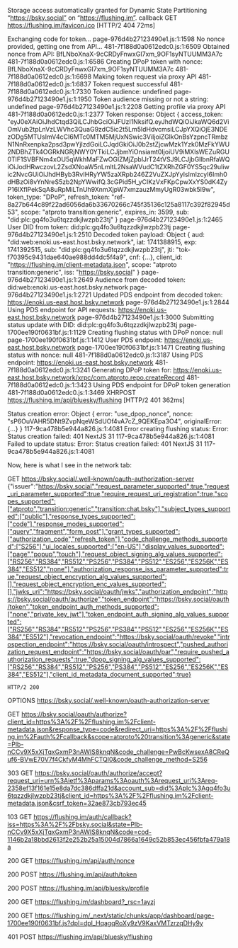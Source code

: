 Storage access automatically granted for Dynamic State Partitioning “https://bsky.social” on “https://flushing.im”. callback
GET
https://flushing.im/favicon.ico
[HTTP/2 404  72ms]

Exchanging code for token... page-976d4b27123490e1.js:1:1598
No nonce provided, getting one from API... 481-7f188d0a0612edc0.js:1:6509
Obtained nonce from API: BfLNboXnaX-9cCRDyFnwxGI7xm_9OF1syNTUUMM3A7c 481-7f188d0a0612edc0.js:1:6586
Creating DPoP token with nonce: BfLNboXnaX-9cCRDyFnwxGI7xm_9OF1syNTUUMM3A7c 481-7f188d0a0612edc0.js:1:6698
Making token request via proxy API 481-7f188d0a0612edc0.js:1:6837
Token request successful 481-7f188d0a0612edc0.js:1:7330
Token audience: undefined page-976d4b27123490e1.js:1:1950
Token audience missing or not a string: undefined page-976d4b27123490e1.js:1:2208
Getting profile via proxy API 481-7f188d0a0612edc0.js:1:2377
Token response: 
Object { access_token: "eyJ0eXAiOiJhdCtqd3QiLCJhbGciOiJFUzI1NksifQ.eyJhdWQiOiJkaWQ6d2ViOmVub2tpLnVzLWVhc3QuaG9zdC5ic2t5Lm5ldHdvcmsiLCJpYXQiOjE3NDEzODg5MTUsImV4cCI6MTc0MTM5MjUxNSwic3ViIjoiZGlkOnBsYzpncTRmbzN1NnRxenpka2psd3pwYjIzdGoiLCJqdGkiOiJ0b2stZjcwMzk1Yzk0MzFkYWU2NDBhZTk4OGRkNGRjNWY0YTkiLCJjbmYiOnsiamt0IjoiUV9iMXlsWEZuRGU0TlF1SVBFNm4xOU5qWkhMaFZwOGlZMjZpblJrT24tVSJ9LCJjbGllbnRfaWQiOiJodHRwczovL2ZsdXNoaW5nLmltL2NsaWVudC1tZXRhZGF0YS5qc29uIiwic2NvcGUiOiJhdHByb3RvIHRyYW5zaXRpb246Z2VuZXJpYyIsImlzcyI6Imh0dHBzOi8vYnNreS5zb2NpYWwifQ.3cGPid5H_yCIKzVxFKpCpwXxYS0dK4ZyP16lXflPekSqA8uRpMiLTnUh9XnmXjpW7xmzauzMmyUgR03wbk5l9w", token_type: "DPoP", refresh_token: "ref-8a27b644c89f22ad6056da6b33670266c745f35136c125a8117c392f82945d53", scope: "atproto transition:generic", expires_in: 3599, sub: "did:plc:gq4fo3u6tqzzdkjlwzpb23tj" }
page-976d4b27123490e1.js:1:2465
User DID from token: did:plc:gq4fo3u6tqzzdkjlwzpb23tj page-976d4b27123490e1.js:1:2510
Decoded token payload: 
Object { aud: "did:web:enoki.us-east.host.bsky.network", iat: 1741388915, exp: 1741392515, sub: "did:plc:gq4fo3u6tqzzdkjlwzpb23tj", jti: "tok-f70395c9431dae640ae988dd4dc5f4a9", cnf: {…}, client_id: "https://flushing.im/client-metadata.json", scope: "atproto transition:generic", iss: "https://bsky.social" }
page-976d4b27123490e1.js:1:2649
Audience from decoded token: did:web:enoki.us-east.host.bsky.network page-976d4b27123490e1.js:1:2721
Updated PDS endpoint from decoded token: https://enoki.us-east.host.bsky.network page-976d4b27123490e1.js:1:2844
Using PDS endpoint for API requests: https://enoki.us-east.host.bsky.network page-976d4b27123490e1.js:1:3000
Submitting status update with DID: did:plc:gq4fo3u6tqzzdkjlwzpb23tj page-1700ee190f0631bf.js:1:1129
Creating flushing status with DPoP nonce: null page-1700ee190f0631bf.js:1:1412
User PDS endpoint: https://enoki.us-east.host.bsky.network page-1700ee190f0631bf.js:1:1471
Creating flushing status with nonce: null 481-7f188d0a0612edc0.js:1:3187
Using PDS endpoint: https://enoki.us-east.host.bsky.network 481-7f188d0a0612edc0.js:1:3241
Generating DPoP token for: https://enoki.us-east.host.bsky.network/xrpc/com.atproto.repo.createRecord 481-7f188d0a0612edc0.js:1:3423
Using PDS endpoint for DPoP token generation 481-7f188d0a0612edc0.js:1:3469
XHRPOST
https://flushing.im/api/bluesky/flushing
[HTTP/2 401  362ms]

Status creation error: 
Object { error: "use_dpop_nonce", nonce: "sP6OuVAHR5DNt9ZvpNqeWSdUOf4vA7cZ_9QEKEpa3O4", originalError: {…} }
117-9ca478b5e944a826.js:1:4081
Error creating flushing status: Error: Status creation failed: 401
    NextJS 31
117-9ca478b5e944a826.js:1:4081
Failed to update status: Error: Status creation failed: 401
    NextJS 31
117-9ca478b5e944a826.js:1:4081


Now, here is what I see in the network tab:

GET https://bsky.social/.well-known/oauth-authorization-server
    {"issuer":"https://bsky.social","request_parameter_supported":true,"request_uri_parameter_supported":true,"require_request_uri_registration":true,"scopes_supported":["atproto","transition:generic","transition:chat.bsky"],"subject_types_supported":["public"],"response_types_supported":["code"],"response_modes_supported":["query","fragment","form_post"],"grant_types_supported":["authorization_code","refresh_token"],"code_challenge_methods_supported":["S256"],"ui_locales_supported":["en-US"],"display_values_supported":["page","popup","touch"],"request_object_signing_alg_values_supported":["RS256","RS384","RS512","PS256","PS384","PS512","ES256","ES256K","ES384","ES512","none"],"authorization_response_iss_parameter_supported":true,"request_object_encryption_alg_values_supported":[],"request_object_encryption_enc_values_supported":[],"jwks_uri":"https://bsky.social/oauth/jwks","authorization_endpoint":"https://bsky.social/oauth/authorize","token_endpoint":"https://bsky.social/oauth/token","token_endpoint_auth_methods_supported":["none","private_key_jwt"],"token_endpoint_auth_signing_alg_values_supported":["RS256","RS384","RS512","PS256","PS384","PS512","ES256","ES256K","ES384","ES512"],"revocation_endpoint":"https://bsky.social/oauth/revoke","introspection_endpoint":"https://bsky.social/oauth/introspect","pushed_authorization_request_endpoint":"https://bsky.social/oauth/par","require_pushed_authorization_requests":true,"dpop_signing_alg_values_supported":["RS256","RS384","RS512","PS256","PS384","PS512","ES256","ES256K","ES384","ES512"],"client_id_metadata_document_supported":true}

    HTTP/2 200

OPTIONS https://bsky.social/.well-known/oauth-authorization-server

GET https://bsky.social/oauth/authorize?client_id=https%3A%2F%2Fflushing.im%2Fclient-metadata.json&response_type=code&redirect_uri=https%3A%2F%2Fflushing.im%2Fauth%2Fcallback&scope=atproto%20transition%3Ageneric&state=Plb-nCCv9X5xXjTqxGxmP3nAWIS8knqN&code_challenge=PwBcKwsexA8CReQuf6-BVwE70V7f4CkfyM4MhFCTQl0&code_challenge_method=S256

303 GET https://bsky.social/oauth/authorize/accept?request_uri=urn%3Aietf%3Aparams%3Aoauth%3Arequest_uri%3Areq-2358ef13f161e15e8da7dc386dffa21d&account_sub=did%3Aplc%3Agq4fo3u6tqzzdkjlwzpb23tj&client_id=https%3A%2F%2Fflushing.im%2Fclient-metadata.json&csrf_token=32ae873cb793ec45

103 GET https://flushing.im/auth/callback?iss=https%3A%2F%2Fbsky.social&state=Plb-nCCv9X5xXjTqxGxmP3nAWIS8knqN&code=cod-1146b2a18bbd2613f2e252b25a15004d7866a1649c52b853ec456fbfa479a18a

200 GET https://flushing.im/api/auth/nonce

200 POST https://flushing.im/api/auth/token

200 POST https://flushing.im/api/bluesky/profile

200 GET https://flushing.im/dashboard?_rsc=1ayzj

200 GET https://flushing.im/_next/static/chunks/app/dashboard/page-1700ee190f0631bf.js?dpl=dpl_HqagqRoXy9zV9KaxVMTzrzqDHy9y

401 POST https://flushing.im/api/bluesky/flushing
